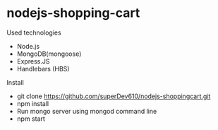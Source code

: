 # nodejs-shopping-cart

 Used technologies

- Node.js
- MongoDB(mongoose)
- Express.JS
- Handlebars (HBS)

Install

- git clone https://github.com/superDev610/nodejs-shoppingcart.git
- npm install
- Run mongo server using mongod command line
- npm start


